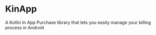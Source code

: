 # KinApp
A Kotlin In App Purchase library that lets you easily manage your billing process in Android
